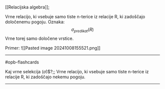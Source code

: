 [[Relacijska algebra]];

Vrne relacijo, ki vsebuje samo tiste n-terice iz relacije R, ki zadoščajo določenemu pogoju.
Oznaka:
$$\sigma_{predikat}(R)$$
Vrne torej samo določene vrstice.

Primer:
![[Pasted image 20241008155521.png]]

---

#opb-flashcards 

Kaj vrne selekcija ($\sigma$)$?;; Vrne relacijo, ki vsebuje samo tiste n-terice iz relacije R, ki zadoščajo nekemu pogoju.
<!--SR:!2024-10-16,4,270-->

---
